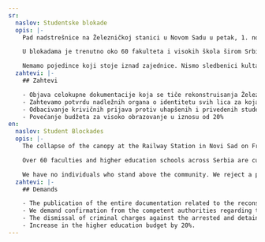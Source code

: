 ```yaml
---
sr:
  naslov: Studentske blokade
  opis: |-
    Pad nadstrešnice na Železničkoj stanici u Novom Sadu u petak, 1. novembra 2024. u 11:52, usmrtio je 15 ljudi. Smrt nevinih izazvala je kolektivnu tugu. Građani su na ulicama zastajali u 11.52 kako bi petnaestominutnom tišinom odali počast žrtvama. Građani Srbije se i dalje redovno okupljaju u različitim mestima u Srbiji, uvek u isto vreme, u 11:52.

    U blokadama je trenutno oko 60 fakulteta i visokih škola širom Srbije.

    Nemamo pojedince koji stoje iznad zajednice. Nismo sledbenici kulta ličnosti. Naše delovanje je kolektivno, promišljeno i odgovorno. Na ulici smo zbog ideje, a ne zbog lične koristi. Ovo nije ni mesto, ni vreme za isticanje pojedinaca, već za zajedništvo i solidarnost.
  zahtevi: |-
    ## Zahtevi

    - Objava celokupne dokumentacije koja se tiče rekonstruisanja Železničke stanice u Novom Sadu koja je trenutno nedostupna javnosti.
    - Zahtevamo potvrdu nadležnih organa o identitetu svih lica za koja postoji osnovana sumnja da su fizički napala studente i profesore, kao i pokretanje krivičnih postupaka protiv njih. Takođe zahtevamo razrešenje pomenutih lica ukoliko se pokaže da su ista javni funkcioneri.
    - Odbacivanje krivičnih prijava protiv uhapšenih i privedenih studenata na protestima, kao i obustava već pokrenutih krivičnih postupaka.
    - Povećanje budžeta za visoko obrazovanje u iznosu od 20%
en:
  naslov: Student Blockades
  opis: |-
    The collapse of the canopy at the Railway Station in Novi Sad on Friday, November 1, 2024, at 11:52, killed 15 people. The death of innocent victims caused collective sorrow. Citizens paused in the streets at 11:52AM to honor the victims with a 15-minute silence. People in Serbia continue to gather regularly in various locations across the country, always at the same time – 11:52.

    Over 60 faculties and higher education schools across Serbia are currently in blockade.

    We have no individuals who stand above the community. We reject a personality cult. Our efforts are collective, deliberate and responsible. We protest in the streets not for personal gain, but for an idea. This is not the time nor place for self-promotion, but for solidarity and camaraderie.
  zahtevi: |-
    ## Demands

    - The publication of the entire documentation related to the reconstruction of the Railway Station in Novi Sad, which is currently unavailable to the public.
    - We demand confirmation from the competent authorities regarding the identity of all individuals reasonably suspected of physically assaulting students and professors, as well as the initiation of criminal proceedings against them. We also demand the dismissal of these individuals if it is proven that they are public officials.
    - The dismissal of criminal charges against the arrested and detained students at the protests, as well as the suspension of any ongoing criminal proceedings.
    - Increase in the higher education budget by 20%.
---
```


